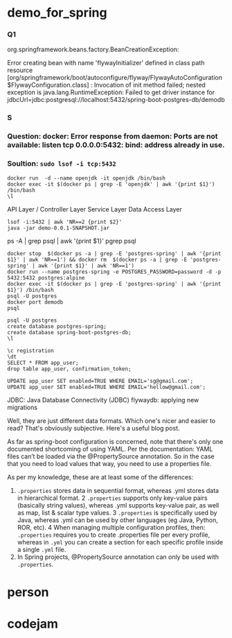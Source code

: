 # demo_for_spring


### Q1

org.springframework.beans.factory.BeanCreationException:

Error creating bean with name 'flywayInitializer' defined in class path resource 
[org/springframework/boot/autoconfigure/flyway/FlywayAutoConfiguration$FlywayConfiguration.class]
: Invocation of init method failed; 
nested exception is java.lang.RuntimeException: 
Failed to get driver instance for 
jdbcUrl=jdbc:postgresql://localhost:5432/spring-boot-postgres-db/demodb

### S

### Question: docker: Error response from daemon: Ports are not available: listen tcp 0.0.0.0:5432: bind: address already in use.

### Soultion: `sudo lsof -i tcp:5432`

```
docker run  -d --name openjdk -it openjdk /bin/bash
docker exec -it $(docker ps | grep -E 'openjdk' | awk '{print $1}') /bin/bash
\l
```
API Layer / Controller Layer
Service Layer
Data Access Layer
```
lsof -i:5432 | awk 'NR==2 {print $2}'
java -jar demo-0.0.1-SNAPSHOT.jar
```
ps -A | grep psql | awk '{print $1}'
pgrep psql

```
docker stop  $(docker ps -a | grep -E 'postgres-spring' | awk '{print $1}' | awk 'NR==1') && docker rm  $(docker ps -a | grep -E 'postgres-spring' | awk '{print $1}' | awk 'NR==1')
docker run --name postgres-spring -e POSTGRES_PASSWORD=password -d -p 5432:5432 postgres:alpine
docker exec -it $(docker ps | grep -E 'postgres-spring' | awk '{print $1}') /bin/bash
psql -U postgres
docker port demodb
psql 
```

```
psql -U postgres
create database postgres-spring;
create database spring-boot-postgres-db;
\l

\c registration
\dt
SELECT * FROM app_user;
drop table app_user, confirmation_token;

UPDATE app_user SET enabled=TRUE WHERE EMAIL='sg@gmail.com';
UPDATE app_user SET enabled=TRUE WHERE EMAIL='hellow@gmail.com';

```

JDBC: Java Database Connectivity (JDBC)
flywaydb: applying new migrations

Well, they are just different data formats. Which one's nicer and easier to read? 
That's obviously subjective. Here's a useful blog post.

As far as spring-boot configuration is concerned, 
note that there's only one documented shortcoming of using YAML. Per the documentation:
YAML files can’t be loaded via the @PropertySource annotation. 
So in the case that you need to load values that way,
you need to use a properties file.


As per my knowledge, these are at least some of the differences:

1. `.properties` stores data in sequential format, whereas
.yml stores data in hierarchical format.
2 `.properties` supports only key-value pairs (basically string values), whereas
.yml supports key-value pair, as well as map, list & scalar type values.
3 `.properties` is specifically used by Java, whereas
.yml can be used by other languages (eg Java, Python, ROR, etc).
4 When managing multiple configuration profiles, then:
   `.properties` requires you to create .properties file per every profile, whereas in
`.yml` you can create a section for each specific profile inside a single `.yml` file.
2. In Spring projects, @PropertySource annotation can only be used with `.properties`.
# person
# codejam
